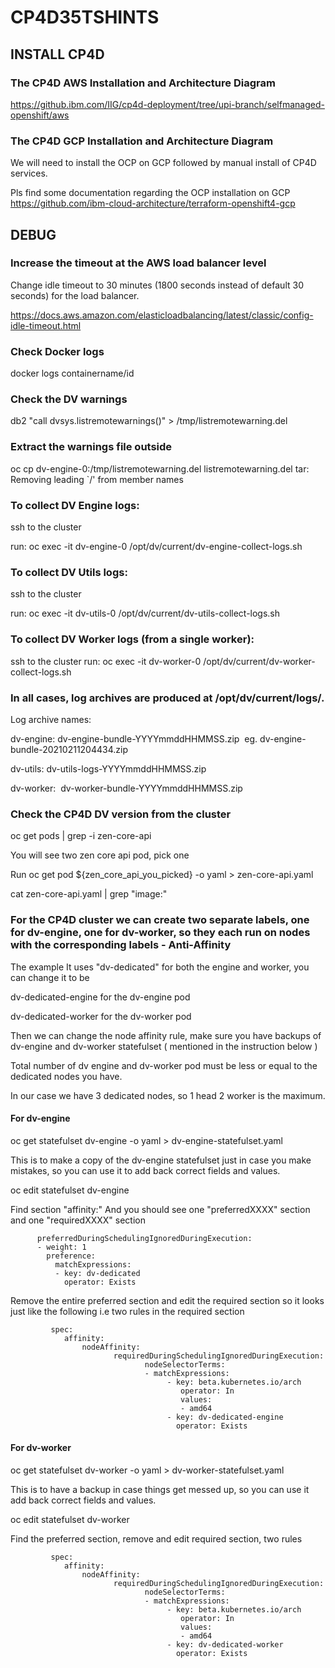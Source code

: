 # CP4D35TSHINTS

## INSTALL CP4D

### The CP4D AWS Installation and Architecture Diagram
https://github.ibm.com/IIG/cp4d-deployment/tree/upi-branch/selfmanaged-openshift/aws

### The CP4D GCP Installation and Architecture Diagram
We will need to install the OCP on GCP followed by manual install of CP4D services. 

Pls find some documentation regarding the OCP installation on GCP 
https://github.com/ibm-cloud-architecture/terraform-openshift4-gcp

## DEBUG

### Increase the timeout at the AWS load balancer level 
Change idle timeout to 30 minutes (1800 seconds instead of default 30 seconds) for the load balancer.

https://docs.aws.amazon.com/elasticloadbalancing/latest/classic/config-idle-timeout.html 

### Check Docker logs
docker logs containername/id 

### Check the DV warnings
db2 "call dvsys.listremotewarnings()" > /tmp/listremotewarning.del

### Extract the warnings file outside
oc cp dv-engine-0:/tmp/listremotewarning.del listremotewarning.del
tar: Removing leading `/' from member names

### To collect DV Engine logs:
ssh to the cluster

run: oc exec -it dv-engine-0 /opt/dv/current/dv-engine-collect-logs.sh

### To collect DV Utils logs:
ssh to the cluster

run: oc exec -it dv-utils-0 /opt/dv/current/dv-utils-collect-logs.sh

### To collect DV Worker logs (from a single worker):
ssh to the cluster
run: oc exec -it dv-worker-0 /opt/dv/current/dv-worker-collect-logs.sh

### In all cases, log archives are produced at /opt/dv/current/logs/.

Log archive names:

dv-engine: dv-engine-bundle-YYYYmmddHHMMSS.zip  eg. dv-engine-bundle-20210211204434.zip

dv-utils: dv-utils-logs-YYYYmmddHHMMSS.zip

dv-worker:  dv-worker-bundle-YYYYmmddHHMMSS.zip

### Check the CP4D DV version from the cluster

oc get pods | grep -i zen-core-api 

You will see two zen core api pod, pick one 

Run oc get pod ${zen_core_api_you_picked} -o yaml > zen-core-api.yaml

cat zen-core-api.yaml | grep "image:"

### For the CP4D cluster we can create two separate labels, one for dv-engine, one for dv-worker, so they each run on nodes with the corresponding labels - Anti-Affinity

The example It uses "dv-dedicated" for both the engine and worker, you can change it to be

dv-dedicated-engine for the dv-engine pod

dv-dedicated-worker for the dv-worker pod

Then we can change the node affinity rule, make sure you have backups of dv-engine and dv-worker statefulset ( mentioned in the instruction below )

Total number of dv engine and dv-worker pod must be less or equal to the dedicated nodes you have.  

In our case we have 3 dedicated nodes, so 1 head 2 worker is the maximum.

#### For dv-engine

oc get statefulset dv-engine -o yaml > dv-engine-statefulset.yaml

This is to make a copy of the dv-engine statefulset just in case you make mistakes, so you can use it to add back correct fields and values.

oc edit statefulset dv-engine

Find section "affinity:" And you should see one "preferredXXXX" section and one "requiredXXXX" section

          preferredDuringSchedulingIgnoredDuringExecution:
          - weight: 1
            preference:
              matchExpressions:
              - key: dv-dedicated
                operator: Exists

Remove the entire preferred section and edit the required section so it looks just like the following i.e two rules in the required section

             spec:
                affinity:
                    nodeAffinity:
                           requiredDuringSchedulingIgnoredDuringExecution:
                                  nodeSelectorTerms:
                                  - matchExpressions:
                                       - key: beta.kubernetes.io/arch
                                          operator: In
                                          values:
                                          - amd64
                                       - key: dv-dedicated-engine
                                         operator: Exists

#### For dv-worker

oc get statefulset dv-worker -o yaml > dv-worker-statefulset.yaml 

This is to have a backup in case things get messed up, so you can use it add back correct fields and values.

oc edit statefulset dv-worker

Find the preferred section, remove and edit required section, two rules

             spec:
                affinity:
                    nodeAffinity:
                           requiredDuringSchedulingIgnoredDuringExecution:
                                  nodeSelectorTerms:
                                  - matchExpressions:
                                       - key: beta.kubernetes.io/arch
                                          operator: In
                                          values:
                                          - amd64
                                       - key: dv-dedicated-worker
                                         operator: Exists

